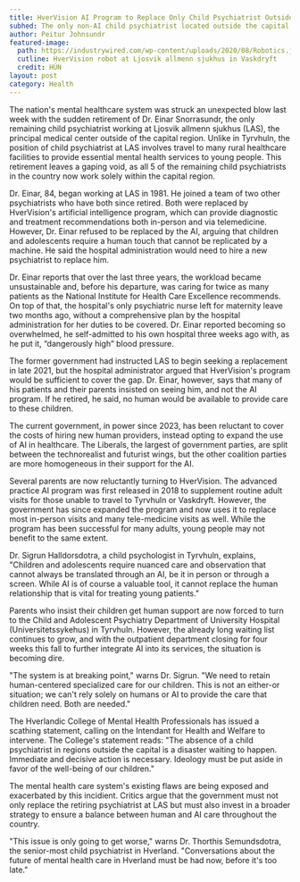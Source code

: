 ```yaml
---
title: HverVision AI Program to Replace Only Child Psychiatrist Outside Capital Region
subhed: The only non-AI child psychiatrist located outside the capital region abruptly resigned this week due to ill health, leaving parents and other mental health providers entirely reliant on HverVision's AI program.
author: Peitur Johnsundr
featured-image: 
  path: https://industrywired.com/wp-content/uploads/2020/08/Robotics.jpg
  cutline: HverVision robot at Ljosvik allmenn sjukhus in Vaskdryft
  credit: HÚN
layout: post
category: Health
---
```


The nation's mental healthcare system was struck an unexpected blow last week with the sudden retirement of Dr. Einar Snorrasundr, the only remaining child psychiatrist working at Ljosvik allmenn sjukhus (LAS), the principal medical center outside of the capital region. Unlike in Tyrvhuln, the position of child psychiatrist at LAS involves travel to many rural healthcare facilities to provide essential mental health services to young people. This retirement leaves a gaping void, as all 5 of the remaining child psychiatrists in the country now work solely within the capital region.

Dr. Einar, 84, began working at LAS in 1981. He joined a team of two other psychiatrists who have both since retired. Both were replaced by HverVision's artificial intelligence program, which can provide diagnostic and treatment recommendations both in-person and via telemedicine. However, Dr. Einar refused to be replaced by the AI, arguing that children and adolescents require a human touch that cannot be replicated by a machine. He said the hospital administration would need to hire a new psychiatrist to replace him.

Dr. Einar reports that over the last three years, the workload became unsustainable and, before his departure, was caring for twice as many patients as the National Institute for Health Care Excellence recommends. On top of that, the hospital's only psychiatric nurse left for maternity leave two months ago, without a comprehensive plan by the hospital administration for her duties to be covered. Dr. Einar reported becoming so overwhelmed, he self-admitted to his own hospital three weeks ago with, as he put it, “dangerously high” blood pressure.

The former government had instructed LAS to begin seeking a replacement in late 2021, but the hospital administrator argued that HverVision's program would be sufficient to cover the gap. Dr. Einar, however, says that many of his patients and their parents insisted on seeing him, and not the AI program. If he retired, he said, no human would be available to provide care to these children. 

The current government, in power since 2023, has been reluctant to cover the costs of hiring new human providers, instead opting to expand the use of AI in healthcare. The Liberals, the largest of government parties, are split between the technorealist and futurist wings, but the other coalition parties are more homogeneous in their support for the AI.

Several parents are now reluctantly turning to HverVision. The advanced practice AI program was first released in 2018 to supplement routine adult visits for those unable to travel to Tyrvhuln or Vaskdryft. However, the government has since expanded the program and now uses it to replace most in-person visits and many tele-medicine visits as well. While the program has been successful for many adults, young people may not benefit to the same extent.

Dr. Sigrun Halldorsdotra, a child psychologist in Tyrvhuln, explains, "Children and adolescents require nuanced care and observation that cannot always be translated through an AI, be it in person or through a screen. While AI is of course a valuable tool, it cannot replace the human relationship that is vital for treating young patients."

Parents who insist their children get human support are now forced to turn to the Child and Adolescent Psychiatry Department of University Hospital (Universitetssykehus) in Tyrvhuln. However, the already long waiting list continues to grow, and with the outpatient department closing for four weeks this fall to further integrate AI into its services, the situation is becoming dire.

"The system is at breaking point," warns Dr. Sigrun. "We need to retain human-centered specialized care for our children. This is not an either-or situation; we can't rely solely on humans or AI to provide the care that children need. Both are needed."

The Hverlandic College of Mental Health Professionals has issued a scathing statement, calling on the Intendant for Health and Welfare to intervene. The College's statement reads: "The absence of a child psychiatrist in regions outside the capital is a disaster waiting to happen. Immediate and decisive action is necessary. Ideology must be put aside in favor of the well-being of our children."

The mental health care system's existing flaws are being exposed and exacerbated by this incidient. Critics argue that the government must not only replace the retiring psychiatrist at LAS but must also invest in a broader strategy to ensure a balance between human and AI care throughout the country.

"This issue is only going to get worse," warns Dr. Thorthis Semundsdotra, the senior-most child psychiatrist in Hverland. "Conversations about the future of mental health care in Hverland must be had now, before it's too late."